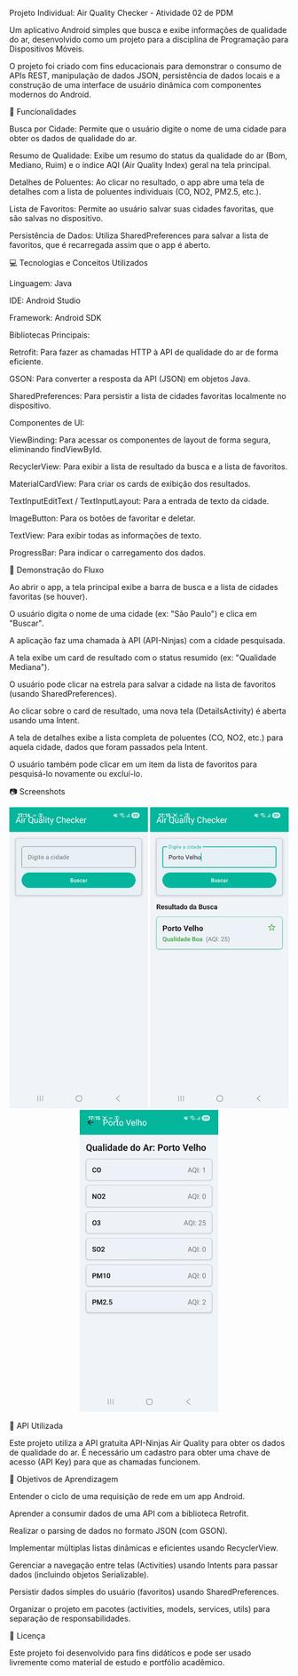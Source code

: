 Projeto Individual: Air Quality Checker - Atividade 02 de PDM

Um aplicativo Android simples que busca e exibe informações de qualidade do ar, desenvolvido como um projeto para a disciplina de Programação para Dispositivos Móveis.

O projeto foi criado com fins educacionais para demonstrar o consumo de APIs REST, manipulação de dados JSON, persistência de dados locais e a construção de uma interface de usuário dinâmica com componentes modernos do Android.

🚀 Funcionalidades

Busca por Cidade: Permite que o usuário digite o nome de uma cidade para obter os dados de qualidade do ar.

Resumo de Qualidade: Exibe um resumo do status da qualidade do ar (Bom, Mediano, Ruim) e o índice AQI (Air Quality Index) geral na tela principal.

Detalhes de Poluentes: Ao clicar no resultado, o app abre uma tela de detalhes com a lista de poluentes individuais (CO, NO2, PM2.5, etc.).

Lista de Favoritos: Permite ao usuário salvar suas cidades favoritas, que são salvas no dispositivo.

Persistência de Dados: Utiliza SharedPreferences para salvar a lista de favoritos, que é recarregada assim que o app é aberto.

💻 Tecnologias e Conceitos Utilizados

Linguagem: Java

IDE: Android Studio

Framework: Android SDK

Bibliotecas Principais:

Retrofit: Para fazer as chamadas HTTP à API de qualidade do ar de forma eficiente.

GSON: Para converter a resposta da API (JSON) em objetos Java.

SharedPreferences: Para persistir a lista de cidades favoritas localmente no dispositivo.

Componentes de UI:

ViewBinding: Para acessar os componentes de layout de forma segura, eliminando findViewById.

RecyclerView: Para exibir a lista de resultado da busca e a lista de favoritos.

MaterialCardView: Para criar os cards de exibição dos resultados.

TextInputEditText / TextInputLayout: Para a entrada de texto da cidade.

ImageButton: Para os botões de favoritar e deletar.

TextView: Para exibir todas as informações de texto.

ProgressBar: Para indicar o carregamento dos dados.

📱 Demonstração do Fluxo

Ao abrir o app, a tela principal exibe a barra de busca e a lista de cidades favoritas (se houver).

O usuário digita o nome de uma cidade (ex: "São Paulo") e clica em "Buscar".

A aplicação faz uma chamada à API (API-Ninjas) com a cidade pesquisada.

A tela exibe um card de resultado com o status resumido (ex: "Qualidade Mediana").

O usuário pode clicar na estrela para salvar a cidade na lista de favoritos (usando SharedPreferences).

Ao clicar sobre o card de resultado, uma nova tela (DetailsActivity) é aberta usando uma Intent.

A tela de detalhes exibe a lista completa de poluentes (CO, NO2, etc.) para aquela cidade, dados que foram passados pela Intent.

O usuário também pode clicar em um item da lista de favoritos para pesquisá-lo novamente ou excluí-lo.

📷 Screenshots

<p align="center">
<img src="./screenshots/tela_principal.png" width="250" alt="Tela Principal e Favoritos">
<img src="./screenshots/tela_busca.png" width="250" alt="Resultado da Busca">
<img src="./screenshots/tela_detalhes.png" width="250" alt="Tela de Detalhes">
</p>

📡 API Utilizada

Este projeto utiliza a API gratuita API-Ninjas Air Quality para obter os dados de qualidade do ar. É necessário um cadastro para obter uma chave de acesso (API Key) para que as chamadas funcionem.

🎯 Objetivos de Aprendizagem

Entender o ciclo de uma requisição de rede em um app Android.

Aprender a consumir dados de uma API com a biblioteca Retrofit.

Realizar o parsing de dados no formato JSON (com GSON).

Implementar múltiplas listas dinâmicas e eficientes usando RecyclerView.

Gerenciar a navegação entre telas (Activities) usando Intents para passar dados (incluindo objetos Serializable).

Persistir dados simples do usuário (favoritos) usando SharedPreferences.

Organizar o projeto em pacotes (activities, models, services, utils) para separação de responsabilidades.

📝 Licença

Este projeto foi desenvolvido para fins didáticos e pode ser usado livremente como material de estudo e portfólio acadêmico.